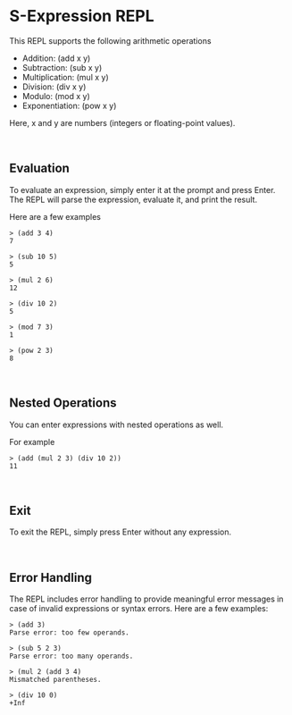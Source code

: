 <br>

# S-Expression REPL

This REPL supports the following arithmetic operations

- Addition: (add x y)
- Subtraction: (sub x y)
- Multiplication: (mul x y)
- Division: (div x y)
- Modulo: (mod x y)
- Exponentiation: (pow x y)

Here, x and y are numbers (integers or floating-point values).

<br>

## Evaluation

To evaluate an expression, simply enter it at the prompt and press Enter. The REPL will parse the expression, evaluate it, and print the result.

Here are a few examples

```
> (add 3 4)
7

> (sub 10 5)
5

> (mul 2 6)
12

> (div 10 2)
5

> (mod 7 3)
1

> (pow 2 3)
8
```

<br>

## Nested Operations

You can enter expressions with nested operations as well. 

For example

```
> (add (mul 2 3) (div 10 2))
11
```

<br>

## Exit

To exit the REPL, simply press Enter without any expression.

<br>

## Error Handling

The REPL includes error handling to provide meaningful error messages in case of invalid expressions or syntax errors. Here are a few examples:

```
> (add 3)
Parse error: too few operands.

> (sub 5 2 3)
Parse error: too many operands.

> (mul 2 (add 3 4)
Mismatched parentheses.

> (div 10 0)
+Inf
```

<br>
